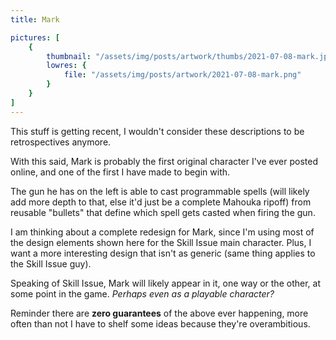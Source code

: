 ```yaml
---
title: Mark

pictures: [
	{
		thumbnail: "/assets/img/posts/artwork/thumbs/2021-07-08-mark.jpg",
		lowres: {
			file: "/assets/img/posts/artwork/2021-07-08-mark.png"
		}
	}
]
---
```

This stuff is getting recent, I wouldn't consider these descriptions to be retrospectives anymore.

With this said, Mark is probably the first original character I've ever posted online, and one of the first I have made to begin with.

The gun he has on the left is able to cast programmable spells (will likely add more depth to that, else it'd just be a complete Mahouka ripoff) from reusable "bullets" that define which spell gets casted when firing the gun.

I am thinking about a complete redesign for Mark, since I'm using most of the design elements shown here for the Skill Issue main character. Plus, I want a more interesting design that isn't as generic (same thing applies to the Skill Issue guy).

Speaking of Skill Issue, Mark will likely appear in it, one way or the other, at some point in the game. *Perhaps even as a playable character?*

Reminder there are **zero guarantees** of the above ever happening, more often than not I have to shelf some ideas because they're overambitious.
